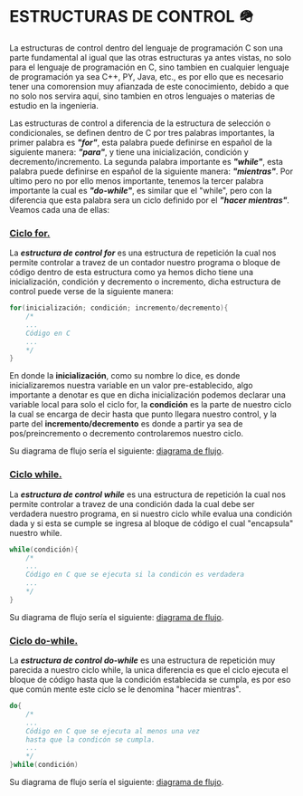 # ESTRUCTURAS DE CONTROL :military_helmet:
La estructuras de control dentro del lenguaje de programación C son una parte fundamental al igual que las otras estructuras ya antes vistas, no
solo para el lenguaje de programación en C, sino tambien en cualquier lenguaje de programación ya sea C++, PY, Java, etc., es por ello que es
necesario tener una comorension muy afianzada de este conocimiento, debido a que no solo nos servira aquí, sino tambien en otros lenguajes o
materias de estudio en la ingenieria.

Las estructuras de control a diferencia de la estructura de selección o condicionales, se definen dentro de C por tres palabras importantes, la
primer palabra es <b><i>"for"</i></b>, esta palabra puede definirse en español de la siguiente manera: <b><i>"para"</i></b>, y tiene una inicialización, 
condición y decremento/incremento. La segunda palabra importante es <b><i>"while"</i></b>, esta palabra puede definirse en español de la siguiente manera:
<b><i>"mientras"</i></b>. Por ultimo pero no por ello menos importante, tenemos la tercer palabra importante la cual es <b><i>"do-while"</i></b>, es similar
que el "while", pero con la diferencia que esta palabra sera un ciclo definido por el <b><i>"hacer mientras"</i></b>. Veamos cada una de ellas:

### <a href="10 - 01 - Codigos/10 - 01 - 01 - for.c">Ciclo for.</a>
La <b><i>estructura de control for</i></b> es una estructura de repetición la cual nos permite controlar a travez de un contador nuestro programa o bloque de código
dentro de esta estructura como ya hemos dicho tiene una inicialización, condición y decremento o incremento, dicha estructura de control puede verse
de la siguiente manera:
```C
for(inicialización; condición; incremento/decremento){
    /*
    ...
    Código en C
    ...
    */
}
```
En donde la <b>inicialización</b>, como su nombre lo dice, es donde inicializaremos nuestra variable en un valor pre-establecido, algo importante a denotar es
que en dicha inicialización podemos declarar una variable local para solo el ciclo for, la <b>condición</b> es la parte de nuestro ciclo la cual se encarga de
decir hasta que punto llegara nuestro control, y la parte del <b>incremento/decremento</b> es donde a partir ya sea de pos/preincremento o decremento
controlaremos nuestro ciclo.

Su diagrama de flujo sería el siguiente: <a href="10 - 02 - DiagramasDeFlujo/10 - 02 - 01 - for.png">diagrama de flujo</a>.

### <a href="10 - 01 - Codigos/10 - 01 - 02 - while.c">Ciclo while.</a>
La <b><i>estructura de control while</i></b> es una estructura de repetición la cual nos permite controlar a travez de una condición dada la cual debe ser
verdadera nuestro programa, en si nuestro ciclo while evalua una condición dada y si esta se cumple se ingresa al bloque de código el cual "encapsula" nuestro
while.
```C
while(condición){
    /*
    ...
    Código en C que se ejecuta si la condicón es verdadera
    ...
    */
}
```
Su diagrama de flujo sería el siguiente: <a href="10 - 02 - DiagramasDeFlujo/10 - 02 - 02 - while.png">diagrama de flujo</a>.

### <a href="10 - 01 - Codigos/10 - 01 - 03 doWhile.c">Ciclo do-while.</a>
La <b><i>estructura de control do-while</i></b> es una estructura de repetición muy parecida a nuestro ciclo while, la unica diferencia es que el ciclo
ejecuta el bloque de código hasta que la condición establecida se cumpla, es por eso que común mente este ciclo se le denomina "hacer mientras".
```C
do{
    /*
    ...
    Código en C que se ejecuta al menos una vez
    hasta que la condicón se cumpla.
    ...
    */
}while(condición)
```
Su diagrama de flujo sería el siguiente: <a href="10 - 02 - DiagramasDeFlujo/10 - 02 - 03 - doWhile.png">diagrama de flujo</a>.
